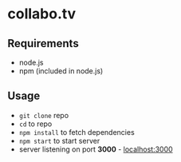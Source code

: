# collabo.tv

## Requirements
* node.js
* npm (included in node.js)

## Usage
* `git clone` repo
* `cd` to repo
* `npm install` to fetch dependencies
* `npm start` to start server
*  server listening on port **3000** - [localhost:3000](http://localhost:3000)